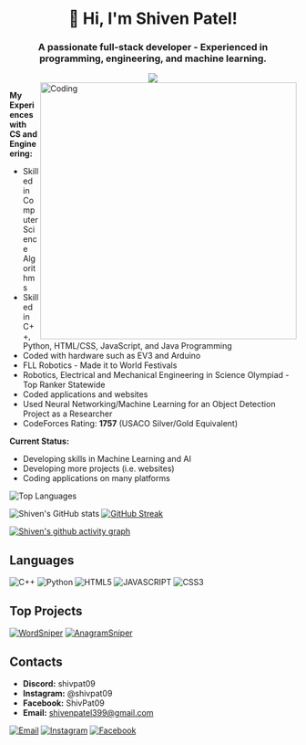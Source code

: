 <h1 align="center">👋 Hi, I'm Shiven Patel!</h1>
<h3 align="center">A passionate full-stack developer - Experienced in programming, engineering, and machine learning.</h3>

<div align="center">
  <img src="https://profile-counter.glitch.me/shivenpatel399/count.svg?"/>
</div>


<!--- 
Change the pixels back to 345 once the stats widgets stop working again
--->
<img align="right" alt="Coding" width="450" src="https://media.giphy.com/media/M9gbBd9nbDrOTu1Mqx/giphy.gif">

**My Experiences with CS and Engineering:**
- Skilled in Computer Science Algorithms
- Skilled in C++, Python, HTML/CSS, JavaScript, and Java Programming
- Coded with hardware such as EV3 and Arduino
- FLL Robotics - Made it to World Festivals
- Robotics, Electrical and Mechanical Engineering in Science Olympiad - Top Ranker Statewide
- Coded applications and websites
- Used Neural Networking/Machine Learning for an Object Detection Project as a Researcher
- CodeForces Rating: **1757** (USACO Silver/Gold Equivalent)

**Current Status:**
- Developing skills in Machine Learning and AI
- Developing more projects (i.e. websites)
- Coding applications on many platforms

![Top Languages](https://github-readme-stats.vercel.app/api/top-langs/?username=shivenpatel399&theme=chartreuse-dark&layout=compact)

![Shiven's GitHub stats](https://github-readme-stats.vercel.app/api?username=shivenpatel399&theme=chartreuse-dark&show_icons=true)
[![GitHub Streak](https://streak-stats.demolab.com/?user=shivenpatel399&theme=chartreuse-dark)](https://git.io/streak-stats)

[![Shiven's github activity graph](https://github-readme-activity-graph.vercel.app/graph?username=shivenpatel399&theme=chartreuse-dark)](https://github.com/shivenpatel399/)


## Languages

![C++](https://img.shields.io/badge/c++-%2300599C.svg?style=for-the-badge&logo=c%2B%2B&logoColor=white)
![Python](https://img.shields.io/badge/python-3670A0?style=for-the-badge&logo=python&logoColor=ffdd54)
![HTML5](https://img.shields.io/badge/HTML5-E34F26?style=for-the-badge&logo=html5&logoColor=white)
![JAVASCRIPT](https://img.shields.io/badge/JavaScript-F7DF1E?style=for-the-badge&logo=javascript&logoColor=black)
![CSS3](https://img.shields.io/badge/CSS3-1572B6?style=for-the-badge&logo=css3&logoColor=white)



## Top Projects

[![WordSniper](https://github-readme-stats.vercel.app/api/pin/?username=shivenpatel399&repo=WordSniper&theme=chartreuse-dark&show_icons=true)](https://github.com/shivenpatel399/WordSniper)
[![AnagramSniper](https://github-readme-stats.vercel.app/api/pin/?username=shivenpatel399&repo=AnagramSniper&theme=chartreuse-dark&show_icons=true)](https://github.com/shivenpatel399/anagramsniper)


## Contacts

- **Discord:** shivpat09
- **Instagram:** @shivpat09
- **Facebook:** ShivPat09
- **Email:** shivenpatel399@gmail.com

[![Email](https://img.shields.io/badge/Gmail-%230077B5.svg?logo=gmail&logoColor=white)](mailto:shivenpatel399@gmail.com)
[![Instagram](https://img.shields.io/badge/Instagram-%23FF4500.svg?logo=Instagram&logoColor=white)](https://www.instagram.com/shivpat09/)
[![Facebook](https://img.shields.io/badge/-Facebook-FE7A16?logo=Facebook&logoColor=white)](https://www.facebook.com/ShivPat09/)


<!---
shivenpatel399/shivenpatel399 is a ✨ special ✨ repository because its `README.md` (this file) appears on your GitHub profile.
You can click the Preview link to take a look at your changes.
--->
